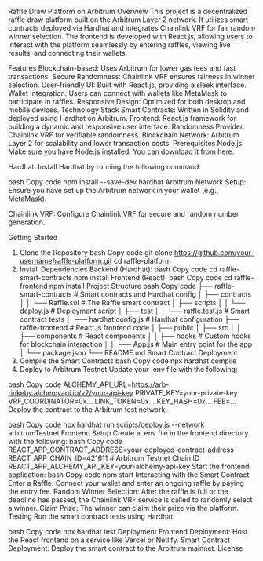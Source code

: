Raffle Draw Platform on Arbitrum
Overview
This project is a decentralized raffle draw platform built on the Arbitrum Layer 2 network. It utilizes smart contracts deployed via Hardhat and integrates Chainlink VRF for fair random winner selection. The frontend is developed with React.js, allowing users to interact with the platform seamlessly by entering raffles, viewing live results, and connecting their wallets.

Features
Blockchain-based: Uses Arbitrum for lower gas fees and fast transactions.
Secure Randomness: Chainlink VRF ensures fairness in winner selection.
User-friendly UI: Built with React.js, providing a sleek interface.
Wallet Integration: Users can connect with wallets like MetaMask to participate in raffles.
Responsive Design: Optimized for both desktop and mobile devices.
Technology Stack
Smart Contracts: Written in Solidity and deployed using Hardhat on Arbitrum.
Frontend: React.js framework for building a dynamic and responsive user interface.
Randomness Provider: Chainlink VRF for verifiable randomness.
Blockchain Network: Arbitrum Layer 2 for scalability and lower transaction costs.
Prerequisites
Node.js: Make sure you have Node.js installed. You can download it from here.

Hardhat: Install Hardhat by running the following command:

bash
Copy code
npm install --save-dev hardhat
Arbitrum Network Setup: Ensure you have set up the Arbitrum network in your wallet (e.g., MetaMask).

Chainlink VRF: Configure Chainlink VRF for secure and random number generation.

Getting Started
1. Clone the Repository
bash
Copy code
git clone https://github.com/your-username/raffle-platform.git
cd raffle-platform
2. Install Dependencies
Backend (Hardhat):
bash
Copy code
cd raffle-smart-contracts
npm install
Frontend (React):
bash
Copy code
cd raffle-frontend
npm install
Project Structure
bash
Copy code
├── raffle-smart-contracts # Smart contracts and Hardhat config
│   ├── contracts
│   │   └── Raffle.sol      # The Raffle smart contract
│   ├── scripts
│   │   └── deploy.js       # Deployment script
│   ├── test
│   │   └── raffle.test.js  # Smart contract tests
│   └── hardhat.config.js   # Hardhat configuration
├── raffle-frontend         # React.js frontend code
│   ├── public
│   ├── src
│   │   ├── components      # React components
│   │   ├── hooks           # Custom hooks for blockchain interaction
│   │   └── App.js          # Main entry point for the app
│   └── package.json
└── README.md
Smart Contract Deployment
1. Compile the Smart Contracts
bash
Copy code
npx hardhat compile
2. Deploy to Arbitrum Testnet
Update your .env file with the following:

bash
Copy code
ALCHEMY_API_URL=https://arb-rinkeby.alchemyapi.io/v2/your-api-key
PRIVATE_KEY=your-private-key
VRF_COORDINATOR=0x...
LINK_TOKEN=0x...
KEY_HASH=0x...
FEE=...
Deploy the contract to the Arbitrum test network:

bash
Copy code
npx hardhat run scripts/deploy.js --network arbitrumTestnet
Frontend Setup
Create a .env file in the frontend directory with the following:
bash
Copy code
REACT_APP_CONTRACT_ADDRESS=your-deployed-contract-address
REACT_APP_CHAIN_ID=421611 # Arbitrum Testnet Chain ID
REACT_APP_ALCHEMY_API_KEY=your-alchemy-api-key
Start the frontend application:
bash
Copy code
npm start
Interacting with the Smart Contract
Enter a Raffle: Connect your wallet and enter an ongoing raffle by paying the entry fee.
Random Winner Selection: After the raffle is full or the deadline has passed, the Chainlink VRF service is called to randomly select a winner.
Claim Prize: The winner can claim their prize via the platform.
Testing
Run the smart contract tests using Hardhat:

bash
Copy code
npx hardhat test
Deployment
Frontend Deployment: Host the React frontend on a service like Vercel or Netlify.
Smart Contract Deployment: Deploy the smart contract to the Arbitrum mainnet.
License